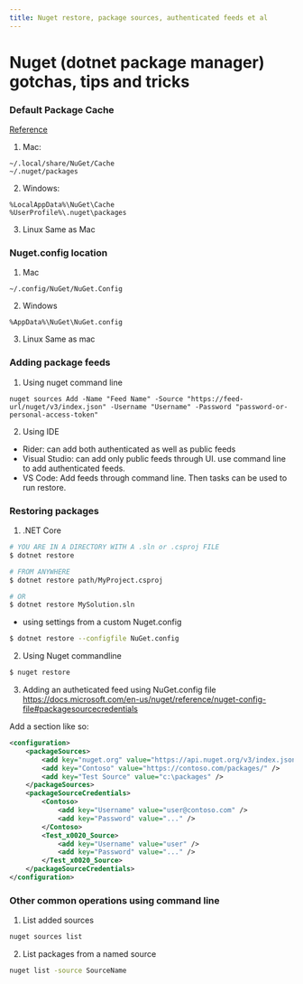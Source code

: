```yaml
---
title: Nuget restore, package sources, authenticated feeds et al
---
```


# Nuget (dotnet package manager) gotchas, tips and tricks

### Default Package Cache
[Reference](https://lastexitcode.com/projects/NuGet/FileLocations/)

1. Mac: 
```
~/.local/share/NuGet/Cache
~/.nuget/packages
```
2. Windows:
```
%LocalAppData%\NuGet\Cache
%UserProfile%\.nuget\packages
```
3. Linux
Same as Mac

### Nuget.config location
1. Mac
```
~/.config/NuGet/NuGet.Config
```
2. Windows
```
%AppData%\NuGet\NuGet.config
```
3. Linux
Same as mac

### Adding package feeds
1. Using nuget command line
```
nuget sources Add -Name "Feed Name" -Source "https://feed-url/nuget/v3/index.json" -Username "Username" -Password "password-or-personal-access-token"
```
2. Using IDE
- Rider: can add both authenticated as well as public feeds
- Visual Studio: can add only public feeds through UI. use command line to add authenticated feeds.
- VS Code: Add feeds through command line. Then tasks can be used to run restore.

### Restoring packages
1. .NET Core
```bash
# YOU ARE IN A DIRECTORY WITH A .sln or .csproj FILE
$ dotnet restore

# FROM ANYWHERE
$ dotnet restore path/MyProject.csproj

# OR
$ dotnet restore MySolution.sln
```
- using settings from a custom Nuget.config
```bash
$ dotnet restore --configfile NuGet.config 
```

2. Using Nuget commandline
```bash
$ nuget restore
``` 

3. Adding an autheticated feed using NuGet.config file
https://docs.microsoft.com/en-us/nuget/reference/nuget-config-file#packagesourcecredentials

Add a section like so:
```xml
<configuration>
    <packageSources>
        <add key="nuget.org" value="https://api.nuget.org/v3/index.json" protocolVersion="3" />
        <add key="Contoso" value="https://contoso.com/packages/" />
        <add key="Test Source" value="c:\packages" />
    </packageSources>
    <packageSourceCredentials>
        <Contoso>
            <add key="Username" value="user@contoso.com" />
            <add key="Password" value="..." />
        </Contoso>
        <Test_x0020_Source>
            <add key="Username" value="user" />
            <add key="Password" value="..." />
        </Test_x0020_Source>
    </packageSourceCredentials>
</configuration>
```

### Other common operations using command line

1. List added sources
```bash
nuget sources list
```

2. List packages from a named source
```bash
nuget list -source SourceName
```